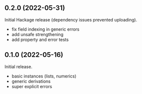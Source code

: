 ## 0.2.0 (2022-05-31)
Initial Hackage release (dependency issues prevented uploading).

  * fix field indexing in generic errors
  * add unsafe strengthening
  * add property and error tests

## 0.1.0 (2022-05-16)
Initial release.

  * basic instances (lists, numerics)
  * generic derivations
  * super explicit errors
